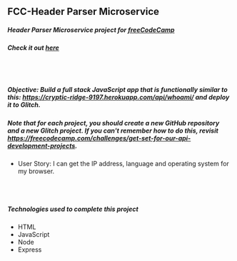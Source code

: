 ## FCC-Header Parser Microservice
##### Header Parser Microservice project for [freeCodeCamp](https://www.freecodecamp.org/)
##### Check it out [here](https://phase-continent.glitch.me/)

<br/>
<br/>

##### Objective: Build a full stack JavaScript app that is functionally similar to this: https://cryptic-ridge-9197.herokuapp.com/api/whoami/ and deploy it to Glitch.
##### Note that for each project, you should create a new GitHub repository and a new Glitch project. If you can't remember how to do this, revisit https://freecodecamp.com/challenges/get-set-for-our-api-development-projects.
- User Story: I can get the IP address, language and operating system for my browser.

<br/>
<br/>

##### Technologies used to complete this project
- HTML
- JavaScript
- Node
- Express
